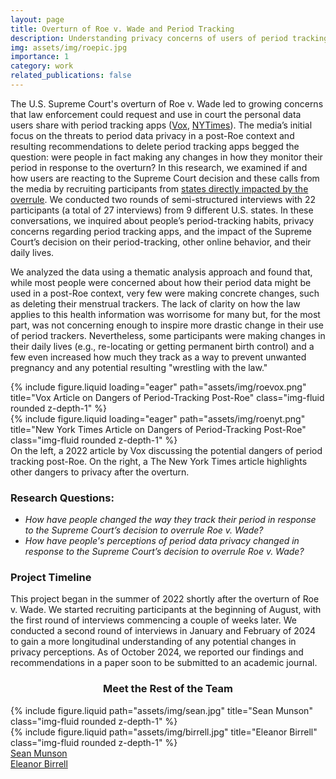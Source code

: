 ```yaml
---
layout: page
title: Overturn of Roe v. Wade and Period Tracking
description: Understanding privacy concerns of users of period tracking apps post-Roe.
img: assets/img/roepic.jpg
importance: 1
category: work
related_publications: false
---
```


The U.S. Supreme Court's overturn of Roe v. Wade led to growing concerns that law enforcement could request and use in court the personal data users share with period tracking apps ([Vox](https://www.vox.com/recode/2022/7/6/23196809/period-apps-roe-dobbs-data-privacy-abortion), [NYTimes](https://www.nytimes.com/2022/06/30/technology/period-tracker-privacy-abortion.html)). The media’s initial focus on the threats to period data privacy in a post-Roe context and resulting recommendations to delete period tracking apps begged the question: were people in fact making any changes in how they monitor their period in response to the overturn? In this research, we examined if and how users are reacting to the Supreme Court decision and these calls from the media by recruiting participants from [states directly impacted by the overrule](https://www.nytimes.com/interactive/2024/us/abortion-laws-roe-v-wade.html). We conducted two rounds of semi-structured interviews with 22 participants (a total of 27 interviews) from 9 different U.S. states. In these conversations, we inquired about people’s period-tracking habits, privacy concerns regarding period tracking apps, and the impact of the Supreme Court’s decision on their period-tracking, other online behavior, and their daily lives.

We analyzed the data using a thematic analysis approach and found that, while most people were concerned about how their period data might be used in a post-Roe context, very few were making concrete changes, such as deleting their menstrual trackers. The lack of clarity on how the law applies to this health information was worrisome for many but, for the most part, was not concerning enough to inspire more drastic change in their use of period trackers. Nevertheless, some participants were making changes in their daily lives (e.g., re-locating or getting permanent birth control) and a few even increased how much they track as a way to prevent unwanted pregnancy and any potential resulting "wrestling with the law."


<div class="row">
    <div class="col-sm mt-3 mt-md-0">
        {% include figure.liquid loading="eager" path="assets/img/roevox.png" title="Vox Article on Dangers of Period-Tracking Post-Roe" class="img-fluid rounded z-depth-1" %}
    </div>
    <div class="col-sm mt-3 mt-md-0">
        {% include figure.liquid loading="eager" path="assets/img/roenyt.png" title="New York Times Article on Dangers of Period-Tracking Post-Roe" class="img-fluid rounded z-depth-1" %}
    </div>
</div>
<div class="caption">
    On the left, a 2022 article by Vox discussing the potential dangers of period tracking post-Roe. On the right, a The New York Times article highlights other dangers to privacy after the overturn.
</div>

<h3>Research Questions:</h3>

<ul>
    <li><i>How have people changed the way they track their period in response to the Supreme Court’s decision to overrule Roe v. Wade?</i></li>
    <li><i>How have people's perceptions of period data privacy changed in response to the Supreme Court’s decision to overrule Roe v. Wade?</i></li>
</ul>





<h3>Project Timeline</h3>

<p>This project began in the summer of 2022 shortly after the overturn of Roe v. Wade. We started recruiting participants at the beginning of August, with the first round of interviews commencing a couple of weeks later. We conducted a second round of interviews in January and February of 2024 to gain a more longitudinal understanding of any potential changes in privacy perceptions. As of October 2024, we reported our findings and recommendations in a paper soon to be submitted to an academic journal.</p> 

<h3 align="center">Meet the Rest of the Team</h3>

<div class="container">
    <div class="row justify-content-sm-center">
        <div class="col-sm-2 mt-3 mt-md-0">
        {% include figure.liquid path="assets/img/sean.jpg" title="Sean Munson" class="img-fluid rounded z-depth-1" %}
        </div>
        <div class="col-sm-2 mt-3 mt-md-0">
        {% include figure.liquid path="assets/img/birrell.jpg" title="Eleanor Birrell" class="img-fluid rounded z-depth-1" %}
        </div>
    </div>
    <div class="row justify-content-sm-center">
        <div class="col-sm-2 mt-3 mt-md-0">
            <div class="caption"><a href="https://www.smunson.com/" target="_blank">Sean Munson</a></div>
        </div>
        <div class="col-sm-2 mt-3 mt-md-0">
            <div class="caption"><a href="https://cs.pomona.edu/~ebirrell/" target="_blank" align="center">Eleanor Birrell</a></div>
        </div>
    </div>
</div>
            

